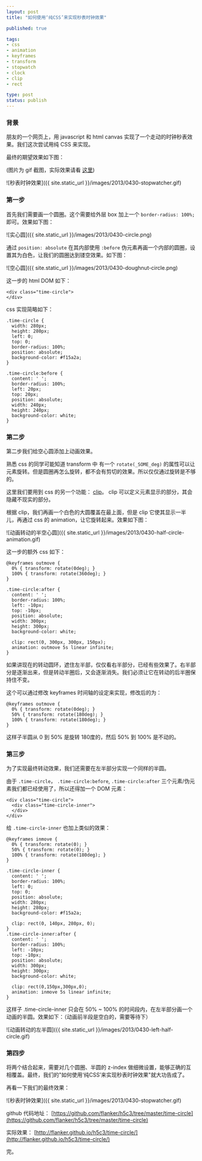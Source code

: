 ```yaml
---
layout: post
title: "如何使用‘纯CSS’来实现秒表时钟效果"

published: true

tags:
- css
- animation
- keyframes
- transform
- stopwatch
- clock
- clip
- rect

type: post
status: publish
---
```


### 背景

朋友的一个网页上，用 javascript 和 html canvas 实现了一个走动的时钟秒表效果。我们这次尝试用纯 CSS 来实现。

最终的期望效果如下图：

(图片为 gif 截图，实际效果请看 [这里](http://flanker.github.io/h5c3/time-circle/))

![秒表时钟效果]({{ site.static_url }}/images/2013/0430-stopwatcher.gif)

### 第一步

首先我们需要画一个圆圈。这个需要给外层 box 加上一个 `border-radius: 100%;` 即可。效果如下图：

<!-- more -->

![实心圆]({{ site.static_url }}/images/2013/0430-circle.png)

通过 `position: absolute` 在其内部使用 `:before` 伪元素再画一个内部的圆圈，设置其为白色，让我们的圆圈达到镂空效果。如下图：

![空心圆]({{ site.static_url }}/images/2013/0430-doughnut-circle.png)

这一步的 html DOM 如下：

    <div class="time-circle">
    </div>

css 实现简略如下：

    .time-circle {
      width: 280px;
      height: 280px;
      left: 0;
      top: 0;
      border-radius: 100%;
      position: absolute;
      background-color: #f15a2a;
    }

    .time-circle:before {
      content: ' ';
      border-radius: 100%;
      left: 20px;
      top: 20px;
      position: absolute;
      width: 240px;
      height: 240px;
      background-color: white;
    }

### 第二步

第二步我们给空心圆添加上动画效果。

熟悉 css 的同学可能知道 transform 中 有一个 `rotate(_SOME_deg)` 的属性可以让元素旋转。但是圆圈再怎么旋转，都不会有剪切的效果。所以仅仅通过旋转是不够的。

这里我们要用到 css 的另一个功能： [clip](https://developer.mozilla.org/en-US/docs/CSS/clip)。 clip 可以定义元素显示的部分，其会隐藏不现实的部分。

根据 clip，我们再画一个白色的大圆覆盖在最上面，但是 clip 它使其显示一半儿，再通过 css 的 animation，让它旋转起来。效果如下图：

![动画转动的半空心圆]({{ site.static_url }}/images/2013/0430-half-circle-animation.gif)

这一步的额外 css 如下：

    @keyframes outmove {
      0% { transform: rotate(0deg); }
      100% { transform: rotate(360deg); }
    }

    .time-circle:after {
      content: ' ';
      border-radius: 100%;
      left: -10px;
      top: -10px;
      position: absolute;
      width: 300px;
      height: 300px;
      background-color: white;

      clip: rect(0, 300px, 300px, 150px);
      animation: outmove 5s linear infinite;
    }

如果讲现在的转动圆环，遮住左半部，仅仅看右半部分，已经有些效果了。右半部分是逐渐出来，但是转动半圈后，又会逐渐消失。我们必须让它在转动的后半圈保持住不变。

这个可以通过修改 keyframes 时间轴的设定来实现，修改后的为：

    @keyframes outmove {
      0% { transform: rotate(0deg); }
      50% { transform: rotate(180deg); }
      100% { transform: rotate(180deg); }
    }

这样子半圆从 0 到 50% 是旋转 180度的，然后 50% 到 100% 是不动的。

### 第三步

为了实现最终转动效果，我们还需要在左半部分实现一个同样的半圆。

由于 `.time-circle`， `.time-circle:before`, `.time-circle:after` 三个元素/伪元素我们都已经使用了，所以还得加一个 DOM 元素：

    <div class="time-circle">
      <div class="time-circle-inner">
      </div>
    </div>

给 `.time-circle-inner` 也加上类似的效果：

    @keyframes inmove {
      0% { transform: rotate(0); }
      50% { transform: rotate(0); }
      100% { transform: rotate(180deg); }
    }

    .time-circle-inner {
      content: ' ';
      border-radius: 100%;
      left: 0;
      top: 0;
      position: absolute;
      width: 280px;
      height: 280px;
      background-color: #f15a2a;

      clip: rect(0, 140px, 280px, 0);
    }
    .time-circle-inner:after {
      content: ' ';
      border-radius: 100%;
      left: -10px;
      top: -10px;
      position: absolute;
      width: 300px;
      height: 300px;
      background-color: white;

      clip: rect(0,150px,300px,0);
      animation: inmove 5s linear infinite;
    }

这样子 .time-circle-inner 只会在 50% ~ 100% 的时间段内，在左半部分画一个动画的半圆。效果如下：（动画前半段是空白的，需要等待下）

![动画转动的左半圆]({{ site.static_url }}/images/2013/0430-left-half-circle.gif)

### 第四步

将两个结合起来，需要对几个圆圈、半圆的 z-index 做细微设置，能够正确的互相覆盖。最终，我们的"如何使用‘纯CSS’来实现秒表时钟效果"就大功告成了。

再看一下我们的最终效果：

![秒表时钟效果]({{ site.static_url }}/images/2013/0430-stopwatcher.gif)

github 代码地址： [https://github.com/flanker/h5c3/tree/master/time-circle](https://github.com/flanker/h5c3/tree/master/time-circle)

实际效果： [http://flanker.github.io/h5c3/time-circle/](http://flanker.github.io/h5c3/time-circle/)

完。


